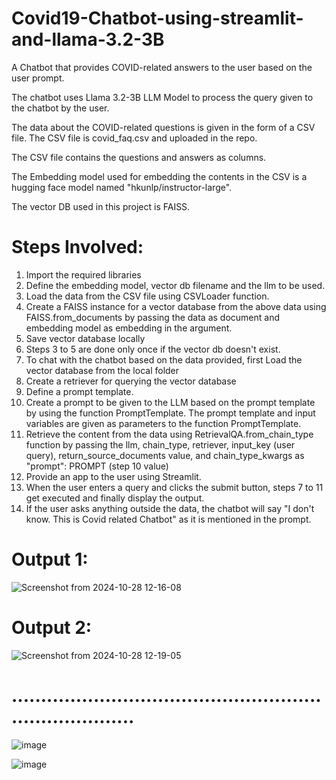 # Covid19-Chatbot-using-streamlit-and-llama-3.2-3B
A Chatbot that provides COVID-related answers to the user based on the user prompt.


The chatbot uses Llama 3.2-3B LLM Model to process the query given to the chatbot by the user.  

The data about the COVID-related questions is given in the form of a CSV file. The CSV file is covid_faq.csv and uploaded in the repo.

The CSV file contains the questions and answers as columns.

The Embedding model used for embedding the contents in the CSV is a hugging face model named "hkunlp/instructor-large".

The vector DB used in this project is FAISS.

# Steps Involved:

1. Import the required libraries
2. Define the embedding model, vector db filename and the llm to be used.
3. Load the data from the CSV file using CSVLoader function.
4. Create a FAISS instance for a vector database from the above data using FAISS.from_documents by passing the data as document and embedding model as embedding in the argument.
5. Save vector database locally
6. Steps 3 to 5 are done only once if the vector db doesn't exist.
7. To chat with the chatbot based on the data provided, first Load the vector database from the local folder
8. Create a retriever for querying the vector database
9. Define a prompt template.
10. Create a prompt to be given to the LLM based on the prompt template by using the function PromptTemplate. The prompt template and input variables are given as parameters to the function PromptTemplate.
11. Retrieve the content from the data using RetrievalQA.from_chain_type function by passing the llm, chain_type, retriever, input_key (user query), return_source_documents value, and chain_type_kwargs as "prompt": PROMPT (step 10 value)
12. Provide an app to the user using Streamlit.
13. When the user enters a query and clicks the submit button, steps 7 to 11 get executed and finally display the output.
14. If the user asks anything outside the data, the chatbot will say "I don't know. This is Covid related Chatbot" as it is mentioned in the prompt.

# Output 1:
![Screenshot from 2024-10-28 12-16-08](https://github.com/user-attachments/assets/3cd7f81c-a94e-4de2-b8f3-5a0f111dfc4d)

# Output 2:
![Screenshot from 2024-10-28 12-19-05](https://github.com/user-attachments/assets/d1058d9b-5f21-4b9c-82fb-29583d5c6ded)

# ..........................................................................
![image](https://github.com/user-attachments/assets/a6d364a9-e871-403d-918f-615779b5baec)

![image](https://github.com/user-attachments/assets/c52ee6b6-9419-4066-b5d2-387367126c03)




